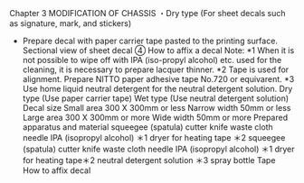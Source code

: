 Chapter 3
MODIFICATION OF CHASSIS
・Dry type (For sheet decals such as signature, mark, and stickers)
- Prepare decal with paper carrier tape pasted to the printing surface.
Sectional view of sheet decal
④ How to affix a decal
Note: *1 When it is not possible to wipe off with IPA (iso-propyl alcohol) etc. used for the
cleaning, it is necessary to prepare lacquer thinner.
*2 Tape is used for alignment. Prepare NITTO paper adhesive tape No.720 or equivarent.
*3 Use home liquid neutral detergent for the neutral detergent solution.
Dry type (Use paper carrier tape) Wet type (Use neutral detergent solution)
Decal size Small area 300 X 300mm  or less
Narrow width 50mm or less
Large area 300 X 300mm  or more
Wide width 50mm or more
Prepared apparatus and 
material
squeegee (spatula)
cutter knife
waste cloth
needle
IPA (isopropyl alcohol) ＊1
dryer for heating
tape ＊2
squeegee (spatula)
cutter knife
waste cloth
needle
IPA (isopropyl alcohol) ＊1
dryer for heating
tape＊2
neutral detergent solution ＊3
spray bottle
Tape
How to affix decal